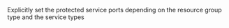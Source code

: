 Explicitly set the protected service ports depending on the resource group type and the service types
